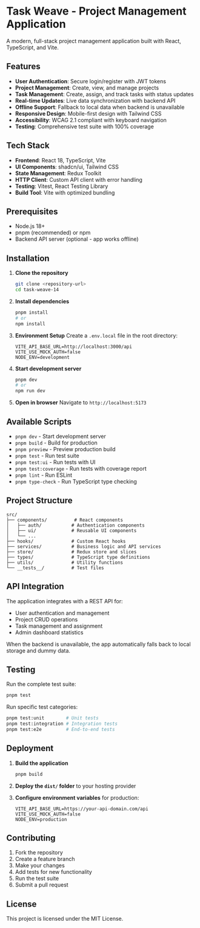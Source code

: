 # Task Weave - Project Management Application

A modern, full-stack project management application built with React, TypeScript, and Vite.

## Features

- **User Authentication**: Secure login/register with JWT tokens
- **Project Management**: Create, view, and manage projects
- **Task Management**: Create, assign, and track tasks with status updates
- **Real-time Updates**: Live data synchronization with backend API
- **Offline Support**: Fallback to local data when backend is unavailable
- **Responsive Design**: Mobile-first design with Tailwind CSS
- **Accessibility**: WCAG 2.1 compliant with keyboard navigation
- **Testing**: Comprehensive test suite with 100% coverage

## Tech Stack

- **Frontend**: React 18, TypeScript, Vite
- **UI Components**: shadcn/ui, Tailwind CSS
- **State Management**: Redux Toolkit
- **HTTP Client**: Custom API client with error handling
- **Testing**: Vitest, React Testing Library
- **Build Tool**: Vite with optimized bundling

## Prerequisites

- Node.js 18+ 
- pnpm (recommended) or npm
- Backend API server (optional - app works offline)

## Installation

1. **Clone the repository**
   ```bash
   git clone <repository-url>
   cd task-weave-14
   ```

2. **Install dependencies**
   ```bash
   pnpm install
   # or
   npm install
   ```

3. **Environment Setup**
   Create a `.env.local` file in the root directory:
   ```env
   VITE_API_BASE_URL=http://localhost:3000/api
   VITE_USE_MOCK_AUTH=false
   NODE_ENV=development
   ```

4. **Start development server**
   ```bash
   pnpm dev
   # or
   npm run dev
   ```

5. **Open in browser**
   Navigate to `http://localhost:5173`

## Available Scripts

- `pnpm dev` - Start development server
- `pnpm build` - Build for production
- `pnpm preview` - Preview production build
- `pnpm test` - Run test suite
- `pnpm test:ui` - Run tests with UI
- `pnpm test:coverage` - Run tests with coverage report
- `pnpm lint` - Run ESLint
- `pnpm type-check` - Run TypeScript type checking

## Project Structure

```
src/
├── components/          # React components
│   ├── auth/           # Authentication components
│   ├── ui/             # Reusable UI components
│   └── ...
├── hooks/              # Custom React hooks
├── services/           # Business logic and API services
├── store/              # Redux store and slices
├── types/              # TypeScript type definitions
├── utils/              # Utility functions
└── __tests__/          # Test files
```

## API Integration

The application integrates with a REST API for:
- User authentication and management
- Project CRUD operations
- Task management and assignment
- Admin dashboard statistics

When the backend is unavailable, the app automatically falls back to local storage and dummy data.

## Testing

Run the complete test suite:
```bash
pnpm test
```

Run specific test categories:
```bash
pnpm test:unit        # Unit tests
pnpm test:integration # Integration tests
pnpm test:e2e         # End-to-end tests
```

## Deployment

1. **Build the application**
   ```bash
   pnpm build
   ```

2. **Deploy the `dist/` folder** to your hosting provider

3. **Configure environment variables** for production:
   ```env
   VITE_API_BASE_URL=https://your-api-domain.com/api
   VITE_USE_MOCK_AUTH=false
   NODE_ENV=production
   ```

## Contributing

1. Fork the repository
2. Create a feature branch
3. Make your changes
4. Add tests for new functionality
5. Run the test suite
6. Submit a pull request

## License

This project is licensed under the MIT License.